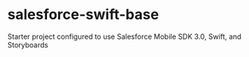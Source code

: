 # salesforce-swift-base
Starter project configured to use Salesforce Mobile SDK 3.0, Swift, and Storyboards
